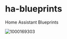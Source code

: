# ha-blueprints
Home Assistant Blueprints

![1000169303](https://github.com/user-attachments/assets/12e3bdd8-370a-4885-845f-58d940098d7d)

